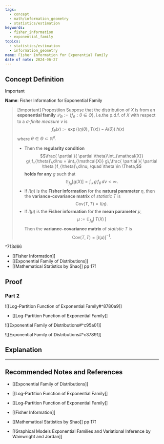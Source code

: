 ```yaml
---
tags:
  - concept
  - math/information_geometry
  - statistics/estimation
keywords:
  - fisher_information
  - exponential_family
topics:
  - statistics/estimation
  - information_geometry
name: Fisher Information for Exponential Family
date of note: 2024-06-27
---
```


## Concept Definition

>[!important]
>**Name**: Fisher Information for Exponential Family

>[!important] Propostiion
>Suppose that the distribution of $X$ is from an **exponential family** $\mathscr{P}_{\Theta} := \left\{ f_{\theta}: \theta\in \Theta \right\}$, i.e.the p.d.f. of $X$ with respect to a *$\sigma$-finite measure* $\nu$ is
>$$
> f_{\theta}(x) := \exp\left( \left\langle  \eta(\theta)\,,\, T(x)   \right\rangle - A(\theta) \right)\;h(x) 
>$$
>where $\theta \in \Theta \subset \mathbb{R}^d.$
>
>- Then the **regularity condition** $$\frac{ \partial  }{ \partial \theta}\int_{\mathcal{X}} g\,f_{\theta}\,d\nu = \int_{\mathcal{X}} g\,\frac{ \partial  }{ \partial \theta }f_{\theta}\,d\nu, \quad \theta \in \Theta,$$ **holds for any** $g$ such that $$ \mathbb{E}_{ f_{\theta} }\left[ g(X) \right] = \int_{\mathcal{X}}g\,f_{\theta}\,d\nu < \infty.$$
>- If $I(\eta)$ is the **Fisher information** for the **natural parameter** $\eta$, then the **variance-covariance matrix** of *statistic* $T$ is $$\text{Cov}(T, T) = I(\eta).$$
>- If  $I(\mu)$ is the **Fisher information** for the **mean parameter** $\mu$, $$\mu :=  \mathbb{E}_{ f_{\theta} }\left[\,T(X)\,\right]$$ Then the **variance-covariance matrix** of *statistic* $T$ is $$\text{Cov}(T, T) = \left[  I(\mu) \right]^{-1}.$$

^713d66

- [[Fisher Information]]
- [[Exponential Family of Distributions]]
- [[Mathematical Statistics by Shao]] pp 171

## Proof

### Part 2

![[Log-Partition Function of Exponential Family#^8780a9]]

- [[Log-Partition Function of Exponential Family]]

![[Exponential Family of Distributions#^c95a01]]

![[Exponential Family of Distributions#^c37891]]



## Explanation





-----------
##  Recommended Notes and References


- [[Exponential Family of Distributions]]
- [[Log-Partition Function of Exponential Family]]
- [[Log-Partition Function of Exponential Family]]
- [[Fisher Information]]


- [[Mathematical Statistics by Shao]] pp 171
- [[Graphical Models Exponential Families and Variational Inference by Wainwright and Jordan]]